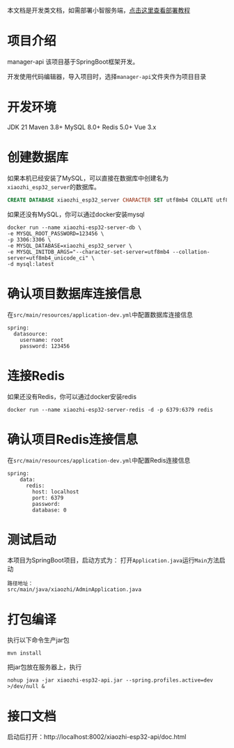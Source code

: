 本文档是开发类文档，如需部署小智服务端，[点击这里查看部署教程](../../README.md#%E4%BD%BF%E7%94%A8%E6%96%B9%E5%BC%8F-)
# 项目介绍

manager-api 该项目基于SpringBoot框架开发。

开发使用代码编辑器，导入项目时，选择`manager-api`文件夹作为项目目录

# 开发环境
JDK 21
Maven 3.8+
MySQL 8.0+
Redis 5.0+
Vue 3.x

# 创建数据库

如果本机已经安装了MySQL，可以直接在数据库中创建名为`xiaozhi_esp32_server`的数据库。

```sql
CREATE DATABASE xiaozhi_esp32_server CHARACTER SET utf8mb4 COLLATE utf8mb4_unicode_ci;
```

如果还没有MySQL，你可以通过docker安装mysql

```
docker run --name xiaozhi-esp32-server-db \
-e MYSQL_ROOT_PASSWORD=123456 \
-p 3306:3306 \
-e MYSQL_DATABASE=xiaozhi_esp32_server \
-e MYSQL_INITDB_ARGS="--character-set-server=utf8mb4 --collation-server=utf8mb4_unicode_ci" \
-d mysql:latest
```

# 确认项目数据库连接信息

在`src/main/resources/application-dev.yml`中配置数据库连接信息

```
spring:
  datasource:
    username: root
    password: 123456
```


# 连接Redis

如果还没有Redis，你可以通过docker安装redis

```
docker run --name xiaozhi-esp32-server-redis -d -p 6379:6379 redis
```

# 确认项目Redis连接信息

在`src/main/resources/application-dev.yml`中配置Redis连接信息

```
spring:
    data:
      redis:
        host: localhost
        port: 6379
        password:
        database: 0
```


# 测试启动

本项目为SpringBoot项目，启动方式为：
打开`Application.java`运行`Main`方法启动

```
路径地址：
src/main/java/xiaozhi/AdminApplication.java
```

# 打包编译

执行以下命令生产jar包

```
mvn install
```

把jar包放在服务器上，执行

```
nohup java -jar xiaozhi-esp32-api.jar --spring.profiles.active=dev >/dev/null &
```

# 接口文档
启动后打开：http://localhost:8002/xiaozhi-esp32-api/doc.html

